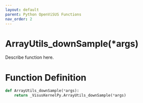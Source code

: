 ```yaml
---
layout: default
parent: Python OpenViSUS Functions
nav_order: 2
---
```


# ArrayUtils_downSample(*args)

Describe function here.

# Function Definition

```python
def ArrayUtils_downSample(*args):
    return _VisusKernelPy.ArrayUtils_downSample(*args)
```